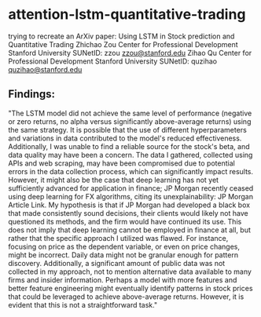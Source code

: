 # attention-lstm-quantitative-trading

trying to recreate an ArXiv paper: 
Using LSTM in Stock prediction and Quantitative
Trading
Zhichao Zou
Center for Professional Development
Stanford University
SUNetID: zzou
zzou@stanford.edu
Zihao Qu
Center for Professional Development
Stanford University
SUNetID: quzihao
quzihao@stanford.edu

## Findings:
"The LSTM model did not achieve the same level of performance (negative or zero returns, no alpha versus significantly above-average returns) using the same strategy. It is possible that the use of different hyperparameters and variations in data contributed to the model's reduced effectiveness. Additionally, I was unable to find a reliable source for the stock's beta, and data quality may have been a concern. The data I gathered, collected using APIs and web scraping, may have been compromised due to potential errors in the data collection process, which can significantly impact results. However, it might also be the case that deep learning has not yet sufficiently advanced for application in finance; JP Morgan recently ceased using deep learning for FX algorithms, citing its unexplainability: JP Morgan Article Link. My hypothesis is that if JP Morgan had developed a black box that made consistently sound decisions, their clients would likely not have questioned its methods, and the firm would have continued its use. This does not imply that deep learning cannot be employed in finance at all, but rather that the specific approach I utilized was flawed. For instance, focusing on price as the dependent variable, or even on price changes, might be incorrect. Daily data might not be granular enough for pattern discovery. Additionally, a significant amount of public data was not collected in my approach, not to mention alternative data available to many firms and insider information. Perhaps a model with more features and better feature engineering might eventually identify patterns in stock prices that could be leveraged to achieve above-average returns. However, it is evident that this is not a straightforward task."
